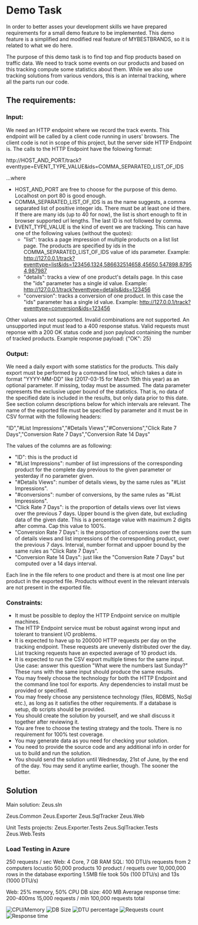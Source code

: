 # Demo Task #

In order to better asses your development skills we have prepared requirements for a small demo feature to be implemented.
This demo feature is a simplified and modified real feature of MYBESTBRANDS, so it is related to what we do here.

The purpose of this demo task is to find top and flop products based on traffic data.
We need to track some events on our products and based on this tracking compute some statistics about them. While we also use  tracking solutions from various vendors, this is an internal tracking, where all the parts run our code.

## The requirements:
### Input: 
We need an HTTP endpoint where we record the track events. This endpoint will be called by a client code running in users' browsers. The client code is not in scope of this project, but the server side HTTP Endpoint is. The calls to the HTTP Endpoint have the folowing format:

http://HOST_AND_PORT/track?eventtype=EVENT_TYPE_VALUE&ids=COMMA_SEPARATED_LIST_OF_IDS

...where
 * HOST_AND_PORT are free to choose for the purpose of this demo. Localhost on port 80 is good enough.
 * COMMA_SEPARATED_LIST_OF_IDS is as the name suggests, a comma separated list of positive integer ids. There must be at least one id there. If there are many ids (up to 40 for now), the list is short enough to fit in browser supported url lengths. The last ID is not followed by comma.
 * EVENT_TYPE_VALUE is the kind of event we are tracking. This can have one of the following values (without the quotes):
   - "list": tracks a page impression of multiple products on a list list page. The products are specified by ids in the COMMA_SEPARATED_LIST_OF_IDS value of ids parameter. Example: http://127.0.0.1/track?eventtype=list&ids=123456,1324,586632514658,45650,547898,87954,987987
   - "details": tracks a view of one product's details page. In this case the "ids" parameter has a single id value. Example: http://127.0.0.1/track?eventtype=details&ids=123456
   - "conversion": tracks a conversion of one product. In this case the "ids" parameter has a single id value. Example: http://127.0.0.1/track?eventtype=conversion&ids=123456

Other values are not supported. Invalid combinations are not supported. An unsupported input must lead to a 400 response status.
Valid requests must reponse with a 200 OK status code and json payload containing the number of tracked products. Example response payload: {"OK": 25}

### Output:
We need a daily export with some statistics for the products. This daily export must be performed by a command line tool, which takes a date in format "YYYY-MM-DD" like (2017-03-15 for March 15th this year) as an optional parameter. If missing, today must be assumed. The data parameter represents the exclusive upper bound of the statistics. 
That is, no data of the specified date is included in the results, but only data prior to this date. See section column descriptions below for which intervals are relevant.
The name of the exported file must be specified by parameter and it must be in CSV format with the following headers:

"ID","#List Impressions","#Details Views","#Conversions","Click Rate 7 Days","Conversion Rate 7 Days","Conversion Rate 14 Days"

The values of the columns are as following:
 * "ID": this is the product id
 * "#List Impressions": number of list impressions of the corresponding product for the complete day previous to the given parameter or yesterday if no parameter given.
 * "#Details Views": number of details views, by the same rules as "#List Impressions".
 * "#conversions": number of conversions, by the same rules as "#List Impressions".
 * "Click Rate 7 Days": is the proportion of details views over list views over the previous 7 days. Upper bound is the given date, but excluding data of the given date. This is a percentage value with maximum 2 digits after comma. Cap this value to 100%.
 * "Conversion Rate 7 Days": is the proportion of conversions over the sum of details views and list impressions of the corresponding product, over the previous 7 days. Interval, number format and uppoer bound by the same rules as "Click Rate 7 Days".
 * "Conversion Rate 14 Days": just like the "Conversion Rate 7 Days" but computed over a 14 days interval.
 
Each line in the file refers to one product and there is at most one line per product in the exported file. Products without event in the relevant intervals are not present in the exported file. 
 
### Constraints:
 * It must be possible to deploy the HTTP Endpoint service on multiple machines.
 * The HTTP Endpoint service must be robust against wrong input and tolerant to transient I/O problems.
 * It is expected to have up to 200000 HTTP requests per day on the tracking endpoint. These requests are unevenly distributed over the day. List tracking requests have an expected average of 10 product ids.
 * It is expected to run the CSV export multiple times for the same input. Use case: answer this question "What were the numbers last Sunday?" These runs with the same input should produce the same results.
 * You may freely choose the technology for both the HTTP Endpoint and the command line tool for exports. Any dependencies to install must be provided or specified.
 * You may freely choose any persistence technology (files, RDBMS, NoSql etc.), as long as it satisfies the other requirements. If a database is setup, db scripts should be provided.
 * You should create the solution by yourself, and we shall discuss it together after reviewing it.
 * You are free to choose the testing strategy and the tools. There is no requirement for 100% test coverage.
 * You may generate data as you need for checking your solution.  
 * You need to provide the source code and any additional info in order for us to build and run the solution.
 * You should send the solution until Wednesday, 21st of June, by the end of the day. You may send it anytime earlier, though. The sooner the better.

 ## Solution

 Main solution: Zeus.sln

 Zeus.Common
 Zeus.Exporter
 Zeus.SqlTracker
 Zeus.Web

 Unit Tests projects:
 Zeus.Exporter.Tests
 Zeus.SqlTracker.Tests
 Zeus.Web.Tests

 ### Load Testing in Azure
 250 requests / sec
 Web: 4 Core, 7 GB RAM
 SQL: 100 DTU/s
 requests from 2 computers
 locustio
 50,000 products
 10 product / requets
 over 10,000,000 rows in the database
 exporting 1.5MB file took 50s (100 DTU/s) and 13s (1000 DTU/s)
 
 Web: 25% memory, 50% CPU
 DB size: 400 MB
 Average response time: 200-400ms
 15,000 requests / min
 100,000 requests total

 ![CPU/Memory](https://rawgit.com/mdavid626/zeus/master/doc/cpu.jpg)
 ![DB Size](https://rawgit.com/mdavid626/zeus/master/doc/cpu.jpg)
 ![DTU percentage](https://rawgit.com/mdavid626/zeus/master/doc/dtu.jpg)
 ![Requests count](https://rawgit.com/mdavid626/zeus/master/doc/requestscount.jpg)
 ![Response time](https://rawgit.com/mdavid626/zeus/master/doc/responsetime.jpg)